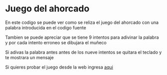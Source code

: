 # Juego del ahorcado

En este codigo se puede ver como se reliza el juego del ahorcado con una palabra introducida en el codigo fuente

Tambien se puede apreciar que se tiene 9 intentos para adivinar la palabra y por cada intento erroneo se dibujara el muñeco

Si adivas la palabra antes antes de los nueve intentos se quitara el teclado y te mostrara un mensaje 

Si quieres probar el juego desde la web ingresa [aqui](https://keen-turing-5f88cb.netlify.app/)
 
